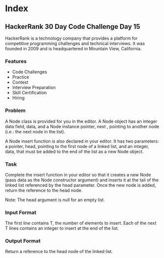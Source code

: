 # Index

## HackerRank 30 Day Code Challenge Day 15

HackerRank is a technology company that provides a platform for competitive programming challenges and technical interviews. 
It was founded in 2009 and is headquartered in Mountain View, California.

### Features

- Code Challenges
- Practice
- Contest 
- Interview Preparation
- Skill Certification
- Hiring

### Problem

A Node class is provided for you in the editor. A Node object has an integer data field, data, and a Node instance pointer, next , pointing to another node (i.e.: the next node in the list).

A Node insert function is also declared in your editor. It has two parameters: a pointer, head, pointing to the first node of a linked list, and an integer, data, that must be added to the end of the list as a new Node object.

### Task
Complete the insert function in your editor so that it creates a new Node (pass data as the Node constructor argument) and inserts it at the tail of the linked list referenced by the  head parameter. Once the new node is added, return the reference to the head  node.

Note: The head  argument is null for an empty list.

### Input Format

The first line contains T, the number of elements to insert.
Each of the next T lines contains an integer to insert at the end of the list.

### Output Format

Return a reference to the  head node of the linked list.
